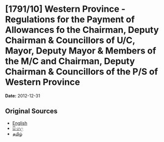 # [1791/10] Western Province - Regulations for the Payment of Allowances fo the Chairman, Deputy Chairman & Councillors of U/C, Mayor, Deputy Mayor & Members of the M/C and Chairman, Deputy Chairman & Councillors of the P/S of Western Province

**Date:** 2012-12-31

## Original Sources

- [English](https://documents.gov.lk/view/extra-gazettes/2012/12/1791-10_E.pdf)
- [සිංහල](https://documents.gov.lk/view/extra-gazettes/2012/12/1791-10_S.pdf)
- [தமிழ்](https://documents.gov.lk/view/extra-gazettes/2012/12/1791-10_T.pdf)
